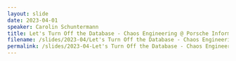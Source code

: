 ```yaml
---
layout: slide
date: 2023-04-01
speaker: Carolin Schuntermann
title: Let's Turn Off the Database - Chaos Engineering @ Porsche Informatik
filename: /slides/2023-04/Let's Turn Off the Database - Chaos Engineering @ Porsche Informatik.pdf
permalink: /slides/2023-04-Let's Turn Off the Database - Chaos Engineering @ Porsche Informatik
---
```

